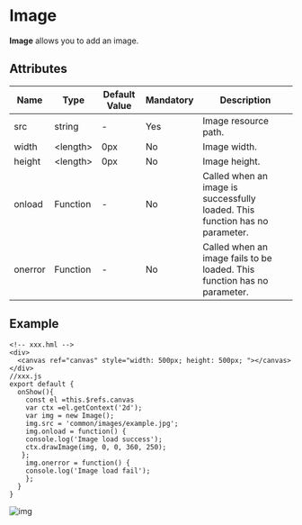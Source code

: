 # Image

**Image** allows you to add an image.

## Attributes



| Name    | Type     | Default Value | Mandatory | Description                                                  |
| ------- | -------- | ------------- | --------- | ------------------------------------------------------------ |
| src     | string   | -             | Yes       | Image resource path.                                         |
| width   | \<length> | 0px           | No        | Image width.                                                 |
| height  | \<length> | 0px           | No        | Image height.                                                |
| onload  | Function | -             | No        | Called when an image is successfully loaded. This function has no parameter. |
| onerror | Function | -             | No        | Called when an image fails to be loaded. This function has no parameter. |

## Example

```
<!-- xxx.hml -->
<div>
  <canvas ref="canvas" style="width: 500px; height: 500px; "></canvas>
</div>
//xxx.js
export default {
  onShow(){
    const el =this.$refs.canvas
    var ctx =el.getContext('2d');
    var img = new Image();
    img.src = 'common/images/example.jpg';
    img.onload = function() {
    console.log('Image load success');
    ctx.drawImage(img, 0, 0, 360, 250);
   };
    img.onerror = function() {
    console.log('Image load fail');
    };
  }
}
```

![img](https://gitee.com/openharmony/docs/raw/OpenHarmony-3.1-Release/en/application-dev/reference/arkui-js/figures/1-9.png)